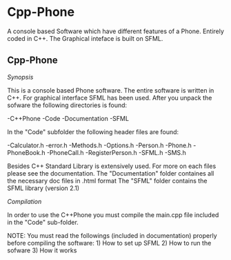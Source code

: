 # Cpp-Phone
A console based Software which have different features of a Phone.  Entirely coded in C++. The Graphical inteface is built on SFML. 


Cpp-Phone
------------------------

*Synopsis*

This is a console based Phone software. The entire software is written in C++. For graphical interface SFML has been used. After you unpack the sofware the following directories is found:

-C++Phone
	-Code
	-Documentation
	-SFML

In the "Code" subfolder the following header files are found:

-Calculator.h
-error.h
-Methods.h
-Options.h
-Person.h
-Phone.h
-PhoneBook.h
-PhoneCall.h
-RegisterPerson.h
-SFML.h
-SMS.h

Besides C++ Standard Library is extensively used. For more on each files please see the documentation.
The "Documentation" folder containes all the necessary doc files in .html format
The "SFML" folder contains the SFML library (version 2.1)


*Compilation*

In order to use the C++Phone you must compile the main.cpp file included in the "Code" sub-folder. 

NOTE: You must read the followings (included in documentation) properly before compiling the software:
	1) How to set up SFML
	2) How to run the sofware 
	3) How it works





